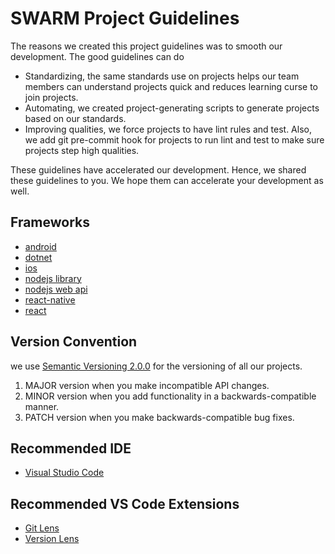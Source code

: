 # SWARM Project Guidelines
The reasons we created this project guidelines was to smooth our development. The good guidelines can do
- Standardizing, the same standards use on projects helps our team members can understand projects quick and reduces learning curse to join projects. 
- Automating, we created project-generating scripts to generate projects based on our standards.
- Improving qualities, we force projects to have lint rules and test. Also, we add git pre-commit hook for projects to run lint and test to make sure projects step high qualities.

These guidelines have accelerated our development. Hence, we shared these guidelines to you. We hope them can accelerate your development as well.

## Frameworks
- [android](android)
- [dotnet](dotnet)
- [ios](ios)
- [nodejs library](nodejs-library)
- [nodejs web api](nodejs-web-api)
- [react-native](react-native)
- [react](react)

## Version Convention
we use [Semantic Versioning 2.0.0](https://semver.org/) for the versioning of all our projects.

1. MAJOR version when you make incompatible API changes.
2. MINOR version when you add functionality in a backwards-compatible manner.
3. PATCH version when you make backwards-compatible bug fixes.

## Recommended IDE
- [Visual Studio Code](https://code.visualstudio.com/)

## Recommended VS Code Extensions
- [Git Lens](https://marketplace.visualstudio.com/items?itemName=eamodio.gitlens)
- [Version Lens](https://marketplace.visualstudio.com/items?itemName=pflannery.vscode-versionlens)